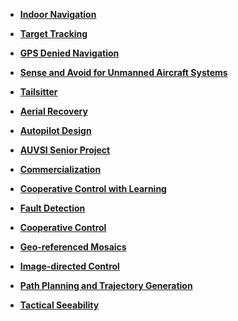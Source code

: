 <div class="grid cards" markdown>

-   [**Indoor Navigation**](projects/indoor_navigation.md)

-   [**Target Tracking**](projects/target_tracking.md)

-   [**GPS Denied Navigation**](projects/gps_denied_navigation.md)

-   [**Sense and Avoid for Unmanned Aircraft Systems**](projects/sense_and_avoid_for_unmanned_aircraft_systems.md)

-   [**Tailsitter**](projects/tailsitter.md)

-   [**Aerial Recovery**](projects/aerial_recovery.md)

-   [**Autopilot Design**](projects/autopilot_design.md)

-   [**AUVSI Senior Project**](projects/auvsi_senior_project.md)

-   [**Commercialization**](projects/commercialization.md)

-   [**Cooperative Control with Learning**](projects/cooperative_control_with_learning.md)

-   [**Fault Detection**](projects/fault_detection.md)

-   [**Cooperative Control**](projects/cooperative_control.md)

-   [**Geo-referenced Mosaics**](projects/geo_referenced_mosaics.md)

-   [**Image-directed Control**](projects/image_directed_control.md)

-   [**Path Planning and Trajectory Generation**](projects/path_planning_and_trajectory_generation.md)

-   [**Tactical Seeability**](projects/tactical_seeability.md)

</div>
